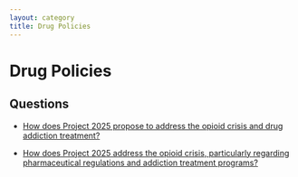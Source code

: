 ```yaml
---
layout: category
title: Drug Policies
---
```


# Drug Policies

## Questions

- [How does Project 2025 propose to address the opioid crisis and drug addiction treatment?](/questions/033-opioid-crisis-addiction-treatment.html)

- [How does Project 2025 address the opioid crisis, particularly regarding pharmaceutical regulations and addiction treatment programs?](/questions/098-opioid-crisis-pharmaceutical-regulations-addiction-treatment.html)
